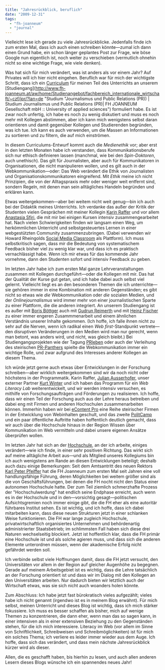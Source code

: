 ```yaml
---
title: "Jahresrückblick, beruflich"
date: "2009-12-31"
tags: 
  - "fh-joanneum"
  - "journal"
---
```


Vielleicht lese ich gerade zu viele Jahresrückblicke. Jedenfalls finde ich zum ersten Mal, dass ich auch einen schreiben könnte—zumal ich dann einen Grund habe, ein schon länger geplantes Post zur Frage, wie böse Google nun eigentlich ist, noch weiter zu verschieben (vermutlich ohnehin nicht so eine wichtige Frage, wie viele denken).

Was hat sich für mich verändert, was ist anders als vor einem Jahr? Auf Privates will ich hier nicht eingehen. Beruflich war für mich der wichtigste Schritt, dass ich ein [Curriculum](http://docs.google.com/View?docID=0ATNQPsHPR_eBZGZwYm12cTZfMjZkbTlqaHFoZA&revision=_latest "Teilcurriculum Social Media (Journalismus und PR)") für meinen Teil des Unterrichts an unserem [Studiengang](http://www.fh-joanneum.at/aw/home/Studienangebot/fachbereich_internationale_wirtschaft/~czf/jpr/?lan=de "Studium "Journalismus und Public Relations (PR)) | Studium Journalismus und Public Relations (PR)| FH JOANNEUM Gesellschaft mbH :: University of applied sciences") formuliert habe. Es ist zwar noch unfertig, ich habe es noch zu wenig diskutiert und muss es noch mehr mit Kollegen abstimmen, aber ich kann mich wenigstens selbst daran orientieren und damit gegenüber Kollegen und Studierenden begründen, was ich tue. Ich kann es auch verwenden, um die Massen an Informationen zu sortieren und zu filtern, die auf mich einströmen.

In diesem Curriculums-Entwurf kommt auch die _Medienethik_ vor; aber erst in den letzten Monaten habe ich verstanden, dass Kommunikationsberufe sich nur ethisch definieren lassen (manchmal, wie bei den _Spin-Doktoren_, auch unethisch). Das gilt für Journalisten, aber auch für Kommunikatoren in Organisationen, die nicht manipulieren wollen, und es gilt auch in der Webkommunikation—oder: Das Web verändert die Ethik von Journalisten und Organisationskommunikatoren eingreifend. Mit _Ethik_ meine ich nicht Prinzipien, die von der Alltagspraxis mehr oder weniger weit entfernt sind, sondern Regeln, mit denen man sein alltägliches Handeln begründen und erklären kann.

Etwas weitergekommen—aber bei weitem nicht weit genug—bin ich auch bei der Didaktik meines Unterrichts. Ich verdanke das außer der Kritik der Studenten vielen Gesprächen mit meiner Kollegin [Karin Raffer](http://www.fh-joanneum.at/aw/home/Studienangebot/fachbereich_internationale_wirtschaft/jpr/Menschen/Team/~baqn/jpr_teamdetails/?perid=%2D1025000000000006856&lan=de "Persönliche Details| StudiumJournalismus und Public Relations (PR)| FH JOANNEUM Gesellschaft mbH :: University of applied sciences") und vor allem [Anastasia Sfiri](http://www.fh-joanneum.at/aw/home/Forschung_und_Entwicklung/zml/~baqz/zml_teamdetails/?perid=4295310212&lan=de "Persönliche Details| ZML - Innovative Lernszenarien| FH JOANNEUM Gesellschaft mbH :: University of applied sciences"), die mit mir bei einigen Kursen intensiv zusammengearbeitet hat. Nach vielen Schwierigkeiten finden wir langsam einen Weg, um herkömmlichen Unterricht und selbstgesteuertes Lernen in einer webgestützten Community zusammenzubringen. (Dabei verwenden wir Howard Rheingolds [Social Media Classroom](http://socialmediaclassroom.com/ "Social Media Classroom") als Plattform). Ich muss selbstkritisch sagen, dass mir die Bedeutung von systematischem Feedback bisher viel zu wenig klar war, und dass ich es praktisch vernachlässigt habe. Wenn ich mir etwas für das kommende Jahr vornehme, dann den Studenten sofort und intensiv Feedback zu geben.

Im letzten Jahr habe ich zum ersten Mal ganze Lehrveranstaltungen zusammen mit Kollegen durchgeführt—oder die Kollegen mit mir. Das hat der Qualität der Kurse gut getan, und ich habe dabei auch selbst viel gelernt. Vielleicht liegt es an den besonderen Themen die ich unterrichte—sie gehören immer in eine Kombination mit anderen Gegenständen; es gibt nicht so etwas wie _die_ Webkommunikation oder _die_ sozialen Medien, und der _Onlinejournalismus_ wird immer mehr von einer journalistischen Sparte zu einer Plattform, die die anderen integriert. An unserem Studiengang ist es außer mit [Boris Böttger](http://www.fh-joanneum.at/aw/home/Studienangebot/fachbereich_internationale_wirtschaft/jpr/Menschen/Team/~baqn/jpr_teamdetails/?perid=%2D1025000000000009375&lan=de "Persönliche Details| StudiumJournalismus und Public Relations (PR)| FH JOANNEUM Gesellschaft mbH :: University of applied sciences") auch mit [Gudrun Reimerth](http://www.fh-joanneum.at/aw/home/Studienangebot/fachbereich_internationale_wirtschaft/jpr/Menschen/Team/~baqn/jpr_teamdetails/?perid=%2D1025000000000008511&lan=de "Persönliche Details| StudiumJournalismus und Public Relations (PR)| FH JOANNEUM Gesellschaft mbH :: University of applied sciences") und mit [Heinz Fischer](http://www.fh-joanneum.at/aw/home/Studienangebot/fachbereich_internationale_wirtschaft/juk/Menschen/Team/~baqn/juk_teamdetails/?perid=-1025000000000006832&lan=de "Persönliche Details| StudiumJournalismus und Public Relations (PR)| FH JOANNEUM Gesellschaft mbH :: University of applied sciences") zu einer immer engeren Zusammmenarbeit und einem ähnlichen Verständnis unserer Inhalte gekommen. (Ich hoffe, ich falle ihnen nicht zu sehr auf die Nerven, wenn ich radikal einen _Web first_\-Standpunkt vertrete—den disruptiven Veränderungen in den Medien wird man nur gerecht, wenn man betont, was anders wird, und nicht, was gleich bleibt.) Bei Studiengangsprojekten wie der Tagung [PRleben](http://prleben.com/ "www.PRleben.com | PR und integrierte Kommunikation im Zeitalter des Web2.0") oder auch der Verleihung des steirischen [PR-Panthers](http://www.pr-panther.at/ "PR-Panther | Der steirische Pressepreis") spielte die Webkommunikation immer ein wichtige Rolle, und zwar aufgrund des Interesses anderer Kollegen an diesem Thema.

Ich würde jetzt gerne auch etwas über Entwicklungen in der Forschung schreiben—aber wirklich weitergekommen sind wir da noch nicht oder höchstens in der Programmatik. Karin Raffer, [Julian Ausserhofer](http://julian.soup.io/ "B00MBL1TZ"), unser externer Partner [Kurt Winter](http://www.medianova.at/ "Startseite - Medianova eBusiness GmbH") und ich haben das Programm für ein _Web Literacy Lab_ weiterentwickelt, und wir werden intensiv versuchen, es mithilfe von Forschungsaufträgen und Förderungen zu realisieren. Ich hoffe, dass wir einen Teil der Forschung auch aus der Lehre heraus betreiben und dabei eng mit Firmen und anderen Hochschulen zusammenarbeiten können. Immerhin haben wir bei [eContent Pro](http://www.econtentpro.at/ "eContent Pro: Im Web mit Inhalt überzeugen | eContent Pro") eine Reihe steirischer Firmen in der Entwicklung von Webinhalten geschult, und das zweite [PolitCamp](http://www.barcamp.at/PolitCamp_Graz_Mai_2009 "PolitCamp Graz Mai 2009 - barcamp.at") und ein paar öffentliche Auftritte haben hoffentlich deutlich gemacht, dass wir auch über die Hochschule hinaus in der Region Wissen über Kommunikation im Web vermitteln und dabei unsere eigenen Ansätze überprüfen wollen.

Im letzten Jahr hat sich an der [Hochschule](http://www.fh-joanneum.at/aw/~a/home/?lan=en "FH JOANNEUM - University of Applied Sciences| FH JOANNEUM - University of Applied Sciences| FH JOANNEUM Gesellschaft mbH :: University of applied sciences"), an der ich arbeite, einiges verändert—wie ich finde, in einer sehr positiven Richtung. Das wirkt sich auf meine alltägliche Arbeit aus—und als Mitglied unseres Kollegiums bin ich auch wenigstens am Rande an diesen Entwicklungen beteiligt; deshalb auch dazu einige Bemerkungen: Seit dem Amtsantritt des neuen Rektors [Karl Peter Pfeiffer](http://www.fh-joanneum.at/aw/home/Die_FH/Geschaeftsfuehrung/~bstw/karl_p_pfeiffer/?lan=de "Karl Peter Pfeiffer| FH JOANNEUM - University of Applied Sciences| FH JOANNEUM Gesellschaft mbH :: University of applied sciences") hat die FH Joanneum zum ersten Mal seit Jahren eine voll handlungsfähige Führung, deren Möglichkeiten bei weitem größer sind als die von Geschäftsführungen, bei denen die FH nocht nicht den Status einer autonomen Hochschule hatte. Der zum Teil ziemlich schmerzhafte Prozess der "Hochschulwerdung" hat endlich seine Endphase erreicht, auch wenn es in der Hochschule und in den—vorsichtig gesagt—politischen Aufsichtsgremien noch immer einige gibt, die die FH eher als eine autoritär führbares Institut sehen. Es ist wichtig, und ich hoffe, dass ich dabei mitarbeiten kann, dass diese neuen Strukturen jetzt in einer schlanken Weise funktionieren. Die FH war lange zugleich Hochschule, privatwirtschaftlich organisiertes Unternehmen und behördenartig administrierter Staatsbetrieb; im schlimmsten Fall haben sich diese drei Naturen wechselseitig blockiert. Jetzt ist hoffentlich klar, dass die FH primär eine Hochschule ist und als solche agieren muss, und dass sich die anderen Elemente unterordnen müssen, wenn der akademische Erfolg nicht gefährdet werden soll.

Ich verbinde selbst viele Hoffnungen damit, dass die FH jetzt versucht, den Universitäten vor allem in der Region auf gleicher Augenhöhe zu begegnen. Gerade auf meinem Arbeitsgebiet ist es wichtig, dass die Lehre tatsächlich an der Forschung orientiert ist und dass wir im Dialog mit den Kollegen an den Universitäten arbeiten. Nur dadurch bieten wir letztlich auch der Wirtschaft etwas, was sie sich nicht auch woanders holen könnte.

Zum Abschluss: Ich habe jetzt fast bürokratisch vieles aufgezählt; vieles habe ich nicht genannt (irgendwo ist es in meinem Blog erwähnt). Für mich selbst, meinen Unterricht und dieses Blog ist wichtig, dass ich mich stärker fokussiere. Ich muss es besser schaffen als bisher, mich auf wenige Themen zu konzentrieren, die dann eher, wenn man das so sagen kann, in einer intensiven als in einer extensiven Beziehung zu den Gegenständen stehen, für die ich mich interessiere. Literacy im Web (vor allem im Sinne von Schriftlichkeit, Schreibweisen und Schreibmöglichkeiten) ist für mich ein solches Thema; ich verliere es leider immer wieder aus dem Auge. Ich hoffe, dass sich das verändert, und dass mein nächste Jahresrückblick kürzer wird als dieser.

Allen, die es geschafft haben, bis hierhin zu lesen, und auch allen anderen Lesern dieses Blogs wünsche ich ein spannendes neues Jahr!
